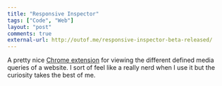 ```yaml
---
title: "Responsive Inspector"
tags: ["Code", "Web"]
layout: "post"
comments: true
external-url: http://outof.me/responsive-inspector-beta-released/
---
```


A pretty nice [Chrome extension](https://chrome.google.com/webstore/detail/responsive-inspector-beta/memcdolmmnmnleeiodllgpibdjlkbpim) for viewing the different defined media queries of a website. I sort of feel like a really nerd when I use it but the curiosity takes the best of me.
